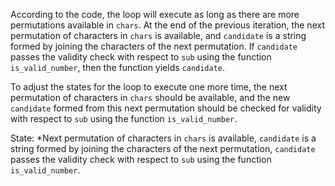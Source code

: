 According to the code, the loop will execute as long as there are more permutations available in `chars`. At the end of the previous iteration, the next permutation of characters in `chars` is available, and `candidate` is a string formed by joining the characters of the next permutation. If `candidate` passes the validity check with respect to `sub` using the function `is_valid_number`, then the function yields `candidate`.

To adjust the states for the loop to execute one more time, the next permutation of characters in `chars` should be available, and the new `candidate` formed from this next permutation should be checked for validity with respect to `sub` using the function `is_valid_number`.

State: *Next permutation of characters in `chars` is available, `candidate` is a string formed by joining the characters of the next permutation, `candidate` passes the validity check with respect to `sub` using the function `is_valid_number`.